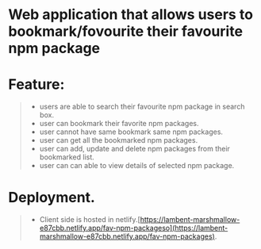 # Web application that allows users to bookmark/fovourite their favourite npm package

# Feature:

> * users are able to search their favourite npm package in search box.
> * user can bookmark their favorite npm packages.
> * user cannot have same bookmark same npm packages.
> * user can get all the bookmarked npm packages.
> * user can add, update and delete npm packages from their bookmarked list.
> * user can can able to view details of selected npm package.


# Deployment.

> * Client side is hosted in netlify.[https://lambent-marshmallow-e87cbb.netlify.app/fav-npm-packageso](https://lambent-marshmallow-e87cbb.netlify.app/fav-npm-packages). 
